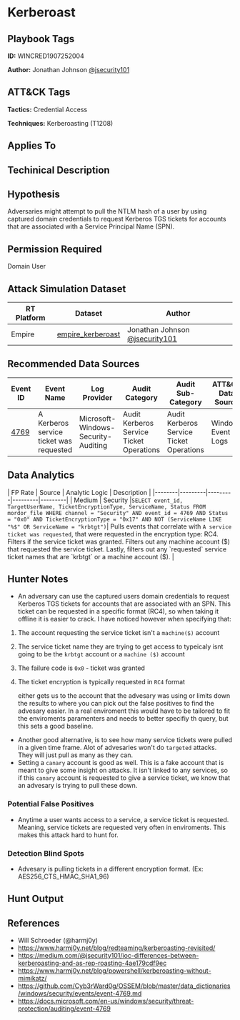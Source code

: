 # Kerberoast

## Playbook Tags

**ID:** WINCRED1907252004


**Author:** Jonathan Johnson [@jsecurity101](https://twitter.com/jsecurity101)


## ATT&CK Tags

**Tactics:** Credential Access

**Techniques:** Kerberoasting (T1208)

## Applies To

## Techinical Description

## Hypothesis

Adversaries might attempt to pull the NTLM hash of a user by using captured domain credentials to request Kerberos TGS tickets for accounts that are associated with a Service Principal Name (SPN).

## Permission Required

Domain User

## Attack Simulation Dataset

| RT Platform  | Dataset | Author |
|---------|---------|---------|
| Empire | [empire_kerberoast](https://github.com/Cyb3rWard0g/mordor/blob/master/small_datasets/windows/credential_access/kerberoasting_T1208/empire_kerberoast.md) | Jonathan Johnson [@jsecurity101](https://twitter.com/jsecurity101) |

## Recommended Data Sources

| Event ID | Event Name | Log Provider | Audit Category | Audit Sub-Category | ATT&CK Data Source |
|---------|---------|----------|----------|---------|-----|
| [4769](https://github.com/Cyb3rWard0g/OSSEM/blob/master/data_dictionaries/windows/security/events/event-4769.md) | A Kerberos service ticket was requested | Microsoft-Windows-Security-Auditing | Audit Kerberos Service Ticket Operations | Audit Kerberos Service Ticket Operations | Windows Event Logs |


## Data Analytics

| FP Rate | Source | Analytic Logic | Description |
|--------|---------|---------|---------|---------|
| Medium | Security |`SELECT event_id, TargetUserName, TicketEncryptionType, ServiceName, Status FROM mordor_file WHERE channel = "Security" AND event_id = 4769 AND Status = "0x0" AND TicketEncryptionType = "0x17" AND NOT (ServiceName LIKE "%$" OR ServiceName = "krbtgt")`| Pulls events that correlate with `A service ticket was requested`, that were requested in the encryption type: RC4. Filters if the service ticket was granted. Filters out any machine account ($) that requested the service ticket. Lastly, filters out any `requested` service ticket names that are `krbtgt` or a machine account ($). |


## Hunter Notes

* An adversary can use the captured users domain credentials to request Kerberos TGS tickets for accounts that are associated with an SPN. This ticket can be requested in a specific format (RC4), so when taking it offline it is easier to crack. I have noticed however when specifying that:

1. The account requesting the service ticket isn't a `machine($)` account
2. The service ticket name they are trying to get access to typeicaly isnt going to be the `krbtgt` account or a `machine ($)` account 
3. The failure code is `0x0` - ticket was granted
4. The ticket encryption is typically requested in `RC4` format 

    either gets us to the account that the advesary was using or limits down the results to where you can pick out the false positives to find the advesary easier. In a real enviroment this would have to be tailored to fit the enviroments paramenters and needs to better specifiy th query, but this sets a good baseline. 

* Another good alternative, is to see how many service tickets were pulled in a given time frame. Alot of advesaries won't do `targeted` attacks. They will just pull as many as they can. 
* Setting a `canary` account is good as well. This is a fake account that is meant to give some insight on attacks. It isn't linked to any services, so if this `canary` account is requested to give a service ticket, we know that an advesary is trying to pull these down. 

### Potential False Positives

* Anytime a user wants access to a service, a service ticket is requested. Meaning, service tickets are requested very often in enviroments. This makes this attack hard to hunt for. 

### Detection Blind Spots

* Advesary is pulling tickets in a different encryption format. (Ex: AES256_CTS_HMAC_SHA1_96)

## Hunt Output

## References
* Will Schroeder (@harmj0y)
* https://www.harmj0y.net/blog/redteaming/kerberoasting-revisited/
* https://medium.com/@jsecurity101/ioc-differences-between-kerberoasting-and-as-rep-roasting-4ae179cdf9ec
* https://www.harmj0y.net/blog/powershell/kerberoasting-without-mimikatz/
* https://github.com/Cyb3rWard0g/OSSEM/blob/master/data_dictionaries/windows/security/events/event-4769.md
* https://docs.microsoft.com/en-us/windows/security/threat-protection/auditing/event-4769
